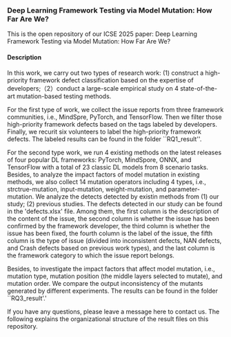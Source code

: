 ### Deep Learning Framework Testing via Model Mutation: How Far Are We?

This is the open repository of our ICSE 2025 paper:  Deep Learning Framework Testing via Model Mutation: How Far Are We?

#### Description ####

In this work, we carry out two types of research work: (1) construct a high-priority framework defect classification based on the expertise of developers;（2）conduct a large-scale empirical study on 4 state-of-the-art mutation-based testing methods.

For the first type of work, we collect the issue reports from three framework communities, i.e., MindSpre, PyTorch, and TensorFlow. Then we filter those high-priority framework defects based on the tags labeled by developers. Finally, we recurit six volunteers to label the high-priority framework defects. The labeled results can be found in the folder ``RQ1_result''.

For the second type work, we  run 4 existing methods on the latest releases of four popular DL frameworks: PyTorch, MindSpore, ONNX, and TensorFlow with a total of 23 classic DL models from 8 scenario tasks. Besides, to analyze the impact factors of model mutation in existing methods, we also collect 14 mutation operators including 4 types, i.e., strctrue-mutation, input-mutation, weight-mutation, and parameter-mutation. We analyze the detects detected by existin methods from (1) our study; (2) previous studies. The defects detected in our study can be found in the 'defects.xlsx' file. Among them, the first column is the description of the content of the issue, the second column is whether the issue has been confirmed by the framework developer, the third column is whether the issue has been fixed, the fourth column is the label of the issue, the fifth column is the type of issue (divided into inconsistent defects, NAN defects, and Crash defects based on previous work types), and the last column is the framework category to which the issue report belongs.

Besides, to investigate the impact factors that affect model mutation, i.e., mutation type, mutation position (the middle layers selected to mutate), and mutation order. We compare the output inconsistency of the mutants generated by different experiments. The results can be found in the folder ``RQ3_result'.'

If you have any questions, please leave a message here to contact us. The following explains the organizational structure of the result files on this repository.

